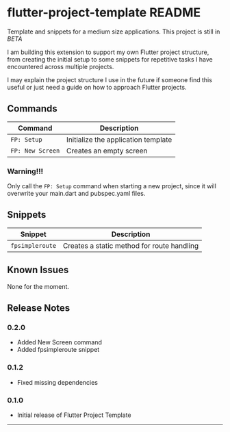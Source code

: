 # flutter-project-template README

Template and snippets for a medium size applications. This project is still in *BETA*

I am building this extension to support my own Flutter project structure,
from creating the initial setup to some snippets for repetitive tasks I have encountered
across multiple projects.

I may explain the project structure I use in the future if someone find this
useful or just need a guide on how to approach Flutter projects.

## Commands

| Command            | Description                         |
| ------------------ | ----------------------------------- |
| `FP: Setup`        | Initialize the application template |
| `FP: New Screen`   | Creates an empty screen             |

### Warning!!!

Only call the `FP: Setup` command when starting a new project, since it will overwrite your main.dart and pubspec.yaml files.

## Snippets

| Snippet            | Description                                |
| ------------------ | ------------------------------------------ |
| `fpsimpleroute`    | Creates a static method for route handling |

## Known Issues

None for the moment.

## Release Notes

### 0.2.0

- Added New Screen command
- Added fpsimpleroute snippet

### 0.1.2

- Fixed missing dependencies

### 0.1.0

- Initial release of Flutter Project Template

---
